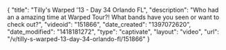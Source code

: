 {
    "title": "Tilly's Warped '13 - Day 34 Orlando FL",
    "description": "Who had an a amazing time at Warped Tour?! What bands have you seen or want to check out?",
    "videoid": "151866",
    "date_created": "1397072620",
    "date_modified": "1418181272",
    "type": "captivate",
    "layout": "video",
    "url": "\/v\/tilly-s-warped-13-day-34-orlando-fl\/151866"
}